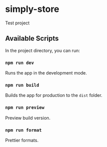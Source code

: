 # simply-store

Test project

## Available Scripts

In the project directory, you can run:

### `npm run dev`

Runs the app in the development mode.

### `npm run build`

Builds the app for production to the `dist` folder.

### `npm run preview`

Preview build version.

### `npm run format`

Prettier formats.